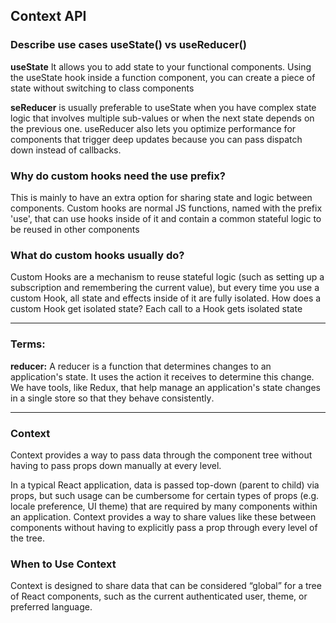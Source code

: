 ## Context API

### Describe use cases useState() vs useReducer()
**useState** It allows you to add state to your functional components. Using the useState hook inside a function component, you can create a piece of state without switching to class components

**seReducer** is usually preferable to useState when you have complex state logic that involves multiple sub-values or when the next state depends on the previous one. useReducer also lets you optimize performance for components that trigger deep updates because you can pass dispatch down instead of callbacks.

### Why do custom hooks need the use prefix?
This is mainly to have an extra option for sharing state and logic between components. Custom hooks are normal JS functions, named with the prefix 'use', that can use hooks inside of it and contain a common stateful logic to be reused in other components

### What do custom hooks usually do?
Custom Hooks are a mechanism to reuse stateful logic (such as setting up a subscription and remembering the current value), but every time you use a custom Hook, all state and effects inside of it are fully isolated. How does a custom Hook get isolated state? Each call to a Hook gets isolated state


----------------

### Terms:

**reducer:**
A reducer is a function that determines changes to an application's state. It uses the action it receives to determine this change. We have tools, like Redux, that help manage an application's state changes in a single store so that they behave consistently‏.

-----------------

### Context

Context provides a way to pass data through the component tree without having to pass props down manually at every level.

In a typical React application, data is passed top-down (parent to child) via props, but such usage can be cumbersome for certain types of props (e.g. locale preference, UI theme) that are required by many components within an application. Context provides a way to share values like these between components without having to explicitly pass a prop through every level of the tree.

### When to Use Context

Context is designed to share data that can be considered “global” for a tree of React components, such as the current authenticated user, theme, or preferred language.